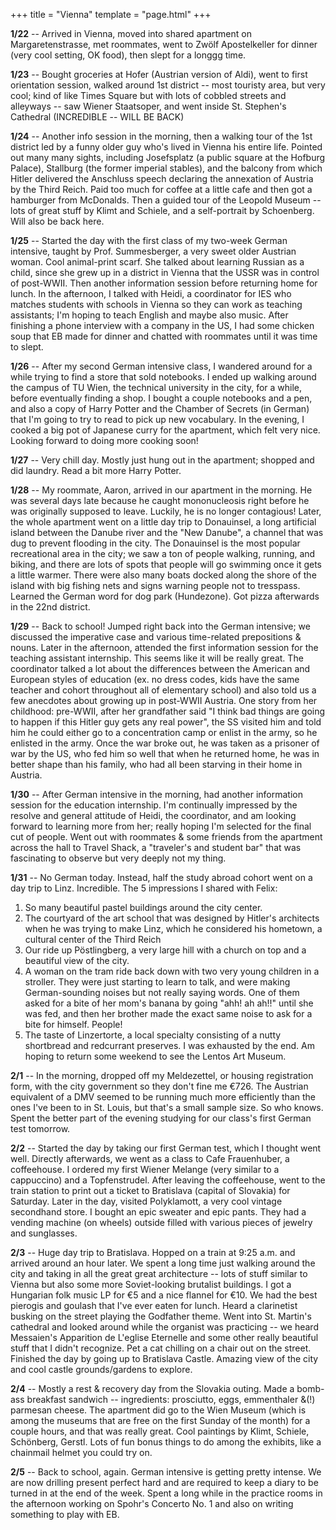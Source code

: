 +++
title = "Vienna"
template = "page.html"
+++

**1/22** -- Arrived in Vienna, moved into shared apartment on Margaretenstrasse, met roommates, went to Zwölf Apostelkeller for dinner (very cool setting, OK food), then slept for a longgg time.

**1/23** -- Bought groceries at Hofer (Austrian version of Aldi), went to first orientation session, walked around 1st district -- most touristy area, but very cool; kind of like Times Square but with lots of cobbled streets and alleyways -- saw Wiener Staatsoper, and went inside St. Stephen's Cathedral (INCREDIBLE -- WILL BE BACK)

**1/24** -- Another info session in the morning, then a walking tour of the 1st district led by a funny older guy who's lived in Vienna his entire life. Pointed out many many sights, including Josefsplatz (a public square at the Hofburg Palace), Stallburg (the former imperial stables), and the balcony from which Hitler delivered the Anschluss speech declaring the annexation of Austria by the Third Reich. Paid too much for coffee at a little cafe and then got a hamburger from McDonalds. Then a guided tour of the Leopold Museum -- lots of great stuff by Klimt and Schiele, and a self-portrait by Schoenberg. Will also be back here.

**1/25** -- Started the day with the first class of my two-week German intensive, taught by Prof. Summesberger, a very sweet older Austrian woman. Cool animal-print scarf. She talked about learning Russian as a child, since she grew up in a district in Vienna that the USSR was in control of post-WWII. Then another information session before returning home for lunch. In the afternoon, I talked with Heidi, a coordinator for IES who matches students with schools in Vienna so they can work as teaching assistants; I'm hoping to teach English and maybe also music. After finishing a phone interview with a company in the US, I had some chicken soup that EB made for dinner and chatted with roommates until it was time to slept.

**1/26** -- After my second German intensive class, I wandered around for a while trying to find a store that sold notebooks. I ended up walking around the campus of TU Wien, the technical university in the city, for a while, before eventually finding a shop. I bought a couple notebooks and a pen, and also a copy of Harry Potter and the Chamber of Secrets (in German) that I'm going to try to read to pick up new vocabulary. In the evening, I cooked a big pot of Japanese curry for the apartment, which felt very nice. Looking forward to doing more cooking soon!

**1/27** -- Very chill day. Mostly just hung out in the apartment; shopped and did laundry. Read a bit more Harry Potter.

**1/28** -- My roommate, Aaron, arrived in our apartment in the morning. He was several days late because he caught mononucleosis right before he was originally supposed to leave. Luckily, he is no longer contagious! Later, the whole apartment went on a little day trip to Donauinsel, a long artificial island between the Danube river and the "New Danube", a channel that was dug to prevent flooding in the city. The Donauinsel is the most popular recreational area in the city; we saw a ton of people walking, running, and biking, and there are lots of spots that people will go swimming once it gets a little warmer. There were also many boats docked along the shore of the island with big fishing nets and signs warning people not to tresspass. Learned the German word for dog park (Hundezone). Got pizza afterwards in the 22nd district.

**1/29** -- Back to school! Jumped right back into the German intensive; we discussed the imperative case and various time-related prepositions & nouns. Later in the afternoon, attended the first information session for the teaching assistant internship. This seems like it will be really great. The coordinator talked a lot about the differences between the American and European styles of education (ex. no dress codes, kids have the same teacher and cohort throughout all of elementary school) and also told us a few anecdotes about growing up in post-WWII Austria. One story from her childhood: pre-WWII, after her grandfather said "I think bad things are going to happen if this Hitler guy gets any real power", the SS visited him and told him he could either go to a concentration camp or enlist in the army, so he enlisted in the army. Once the war broke out, he was taken as a prisoner of war by the US, who fed him so well that when he returned home, he was in better shape than his family, who had all been starving in their home in Austria.

**1/30** -- After German intensive in the morning, had another information session for the education internship. I'm continually impressed by the resolve and general attitude of Heidi, the coordinator, and am looking forward to learning more from her; really hoping I'm selected for the final cut of people. Went out with roommates & some friends from the apartment across the hall to Travel Shack, a "traveler's and student bar" that was fascinating to observe but very deeply not my thing.

**1/31** -- No German today. Instead, half the study abroad cohort went on a day trip to Linz. Incredible. The 5 impressions I shared with Felix: 
1. So many beautiful pastel buildings around the city center.
2. The courtyard of the art school that was designed by Hitler's architects when he was trying to make Linz, which he considered his hometown, a cultural center of the Third Reich
3. Our ride up Pöstlingberg, a very large hill with a church on top and a beautiful view of the city.
4. A woman on the tram ride back down with two very young children in a stroller. They were just starting to learn to talk, and were making German-sounding noises but not really saying words. One of them asked for a bite of her mom's banana by going "ahh! ah ah!!" until she was fed, and then her brother made the exact same noise to ask for a bite for himself. People!
5. The taste of Linzertorte, a local specialty consisting of a nutty shortbread and redcurrant preserves.
I was exhausted by the end. Am hoping to return some weekend to see the Lentos Art Museum.

**2/1** -- In the morning, dropped off my Meldezettel, or housing registration form, with the city government so they don't fine me €726. The Austrian equivalent of a DMV seemed to be running much more efficiently than the ones I've been to in St. Louis, but that's a small sample size. So who knows. Spent the better part of the evening studying for our class's first German test tomorrow.

**2/2** -- Started the day by taking our first German test, which I thought went well. Directly afterwards, we went as a class to Cafe Frauenhuber, a coffeehouse. I ordered my first Wiener Melange (very similar to a cappuccino) and a Topfenstrudel. After leaving the coffeehouse, went to the train station to print out a ticket to Bratislava (capital of Slovakia) for Saturday. Later in the day, visited Polyklamott, a very cool vintage secondhand store. I bought an epic sweater and epic pants. They had a vending machine (on wheels) outside filled with various pieces of jewelry and sunglasses.

**2/3** -- Huge day trip to Bratislava. Hopped on a train at 9:25 a.m. and arrived around an hour later. We spent a long time just walking around the city and taking in all the great great architecture -- lots of stuff similar to Vienna but also some more Soviet-looking brutalist buildings. I got a Hungarian folk music LP for €5 and a nice flannel for €10. We had the best pierogis and goulash that I've ever eaten for lunch. Heard a clarinetist busking on the street playing the Godfather theme. Went into St. Martin's cathedral and looked around while the organist was practicing -- we heard Messaien's Apparition de L'eglise Eternelle and some other really beautiful stuff that I didn't recognize. Pet a cat chilling on a chair out on the street. Finished the day by going up to Bratislava Castle. Amazing view of the city and cool castle grounds/gardens to explore.

**2/4** -- Mostly a rest & recovery day from the Slovakia outing. Made a bomb-ass breakfast sandwich -- ingredients: prosciutto, eggs, emmenthaler &(!) parmesan cheese. The apartment did go to the Wien Museum (which is among the museums that are free on the first Sunday of the month) for a couple hours, and that was really great. Cool paintings by Klimt, Schiele, Schönberg, Gerstl. Lots of fun bonus things to do among the exhibits, like a chainmail helmet you could try on.

**2/5** -- Back to school, again. German intensive is getting pretty intense. We are now drilling present perfect hard and are required to keep a diary to be turned in at the end of the week. Spent a long while in the practice rooms in the afternoon working on Spohr's Concerto No. 1 and also on writing something to play with EB.
